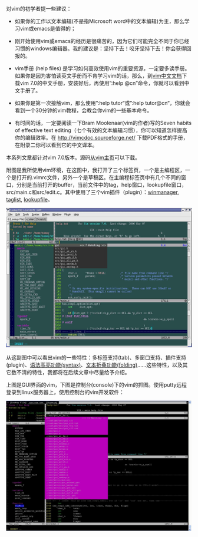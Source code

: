 对vim的初学者提一些建议：

- 如果你的工作以文本编辑(不是指Microsoft word中的文本编辑)为主，那么学习vim或emacs是值得的；

- 刚开始使用vim或emacs的经历是很痛苦的，因为它们可能完全不同于你已经习惯的windows编辑器。我的建议是：坚持下去！咬牙坚持下去！你会获得回报的。

- vim手册 (help files) 是学习如何高效使用vim的重要资源，一定要多读手册。如果你是因为害怕读英文手册而不肯学习vim的话，那么，到[vim中文文档](http://vimcdoc.sourceforge.net/)下载vim 7.0的中文手册，安装好后，再使用”:help @cn”命令，你就可以看到中文手册了。

- 如果你是第一次接触vim，那么使用”:help tutor“或”:help tutor@cn“，你就会看到一个30分钟的vim教程，会教会你vim的一些基本命令。

- 有时间的话，一定要阅读一下Bram Moolenaar(vim的作者)写的Seven habits of effective text editing（七个有效的文本编辑习惯），你可以知道怎样提高你的编辑效率。在 http://vimcdoc.sourceforge.net/ 下载PDF格式的手册，在附录二你可以看到它的中文译本。

本系列文章都针对vim 7.0版本。源码[从vim主页](https://vim.sourceforge.io/)可以下载。

附图是我所使用vim环境，在这图中，我打开了三个标签页，一个是主编程区，一个是打开的.vimrc文件，另外一个是草稿区。在主编程标签页中有几个不同的窗口，分别是当前打开的buffer，当前文件中的tag，help窗口，lookupfile窗口，src/main.c和src/edit.c。其中使用了三个vim插件（plugin）：[winmanager](http://easwy.com/blog/archives/advanced-vim-skills-netrw-bufexplorer-winmanager-plugin/), [taglist](http://easwy.com/blog/archives/advanced-vim-skills-taglist-plugin/), [lookupfile](http://easwy.com/blog/archives/advanced-vim-skills-lookupfile-plugin/)。

![Vim sample](images/vim_sample.png)

从这副图中可以看出vim的一些特性：多标签支持(tab)、多窗口支持、插件支持(plugin)、[语法高亮功能(syntax)](http://easwy.com/blog/archives/advanced-vim-skills-syntax-on-colorscheme/)、[文本折叠功能(folding)](http://easwy.com/blog/archives/advanced-vim-skills-advanced-move-method/)……这些特性，以及其它数不清的特性，我都将在后续文章中尽量给予介绍。

上图是GUI界面的vim，下图是控制台(console)下的vim的抓图。使用putty远程登录到linux服务器上，使用控制台的vim开发软件：

![putty](images/putty.png)